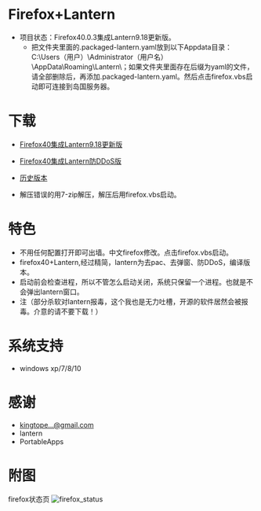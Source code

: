 
Firefox+Lantern
=================
* 项目状态：Firefox40.0.3集成Lantern9.18更新版。
  - 把文件夹里面的.packaged-lantern.yaml放到以下Appdata目录：C:\Users（用户）\Administrator（用户名）\AppData\Roaming\Lantern\；如果文件夹里面存在后缀为yaml的文件，请全部删除后，再添加.packaged-lantern.yaml。然后点击firefox.vbs启动即可连接到岛国服务器。

下载
=======
* [Firefox40集成Lantern9.18更新版](https://github.com/yeahwu/firefox/archive/master.zip)
  
* [Firefox40集成Lantern防DDoS版](https://github.com/yeahwu/wu/releases/download/Firefox/Firefox.DDoS.zip) 
 
* [历史版本](https://github.com/yeahwu/firefox/releases)

* 解压错误的用7-zip解压，解压后用firefox.vbs启动。

特色
=======
* 不用任何配置打开即可出墙。中文firefox修改。点击firefox.vbs启动。
* firefox40+Lantern,经过精简，lantern为去pac、去弹窗、防DDoS，编译版本。
* 启动前会检查进程，所以不管怎么启动关闭，系统只保留一个进程。也就是不会弹出lantern窗口。
* 注（部分杀软对lantern报毒，这个我也是无力吐槽，开源的软件居然会被报毒。介意的请不要下载！）

系统支持
=======
*  windows xp/7/8/10

感谢
====
* kingtope...@gmail.com
* lantern
* PortableApps

附图
=====
firefox状态页
![firefox_status](https://github.com/yeahwu/wu/blob/master/firefox8.JPG?raw=true)
